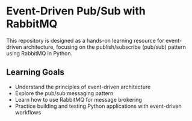 # Event-Driven Pub/Sub with RabbitMQ

This repository is designed as a hands-on learning resource for event-driven architecture, focusing on the publish/subscribe (pub/sub) pattern using RabbitMQ in Python.

## Learning Goals

- Understand the principles of event-driven architecture
- Explore the pub/sub messaging pattern
- Learn how to use RabbitMQ for message brokering
- Practice building and testing Python applications with event-driven workflows